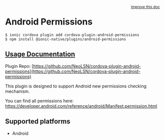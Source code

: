 <a style="float:right;font-size:12px;" href="http://github.com/danielsogl/awesome-cordova-plugins/edit/master/src/@awesome-cordova-plugins/plugins/android-permissions/index.ts#L1">
  Improve this doc
</a>

# Android Permissions

```
$ ionic cordova plugin add cordova-plugin-android-permissions
$ npm install @ionic-native/plugins/android-permissions
```

## [Usage Documentation](https://ionicframework.com/docs/native/android-permissions/)

Plugin Repo: [https://github.com/NeoLSN/cordova-plugin-android-permissions](https://github.com/NeoLSN/cordova-plugin-android-permissions)

This plugin is designed to support Android new permissions checking mechanism.

You can find all permissions here: https://developer.android.com/reference/android/Manifest.permission.html

## Supported platforms

- Android
